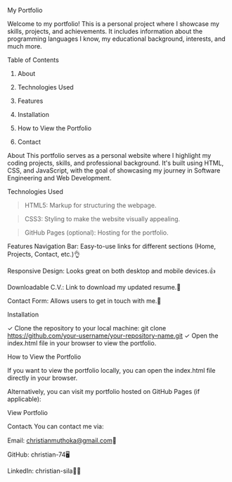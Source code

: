 My Portfolio

Welcome to my portfolio! This is a personal project where I showcase my skills, projects, and achievements. It includes information about the programming languages I know, my educational background, interests, and much more.

Table of Contents
1. About

2. Technologies Used

3. Features

4. Installation

5. How to View the Portfolio

6. Contact

About
This portfolio serves as a personal website where I highlight my coding projects, skills, and professional background. It's built using HTML, CSS, and JavaScript, with the goal of showcasing my journey in Software Engineering and Web Development.

Technologies Used
> HTML5: Markup for structuring the webpage.

> CSS3: Styling to make the website visually appealing.

> GitHub Pages (optional): Hosting for the portfolio.

Features
Navigation Bar: Easy-to-use links for different sections (Home, Projects, Contact, etc.)👌

Responsive Design: Looks great on both desktop and mobile devices.👍

Downloadable C.V.: Link to download my updated resume.📩

Contact Form: Allows users to get in touch with me.📱

Installation

✓ Clone the repository to your local machine: git clone https://github.com/your-username/your-repository-name.git
✓ Open the index.html file in your browser to view the portfolio.

How to View the Portfolio

If you want to view the portfolio locally, you can open the index.html file directly in your browser.

Alternatively, you can visit my portfolio hosted on GitHub Pages (if applicable):

View Portfolio


Contact📞
You can contact me via:

Email: christianmuthoka@gmail.com📧

GitHub: christian-74🖥️

LinkedIn: christian-sila🧑‍💼
